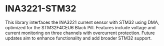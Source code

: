 # INA3221-STM32
This library interfaces the INA3221 current sensor with STM32 using DMA, optimized for the STM32F4CEU6 Black Pill. Features include voltage and current monitoring on three channels with overcurrent protection. Future updates aim to enhance functionality and add broader STM32 support.
